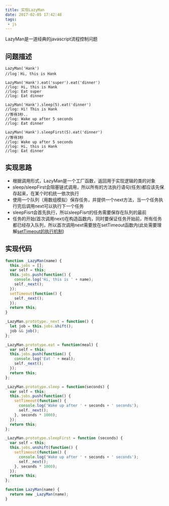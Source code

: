 ```yaml
---
title: 实现LazyMan
date: 2017-02-05 17:42:48
tags:
 - js
---
```


LazyMan是一道经典的javascript流程控制问题

## 问题描述
```
LazyMan('Hank')
//log：Hi, this is Hank
```
```
LazyMan('Hank').eat('super').eat('dinner')
//log: Hi, this is Hank
//log: Eat super
//log: Eat dinner
```

<!-- more -->
```
LazyMan('Hank').sleep(5).eat('dinner')
//log: Hi! This is Hank
//等待3秒..
//log: Wake up after 5 seconds
//log: Eat dinner
```

```
LazyMan('Hank').sleepFirst(5).eat('dinner')
//等待3秒
//log: Wake up after 5 seconds
//log: Hi, this is Hank
//log: Eat dinner
```

## 实现思路
+ 根据调用形式，LazyMan是一个工厂函数，返回用于实现逻辑的类的对象
+ sleep/sleepFirst会阻塞链式调用，所以所有的方法执行语句(任务)都应该先保存起来，在某个时机统一依次执行
+ 使用一个队列（用数组模拟）保存任务，并提供一个next方法，当一个任务执行完后调用next可以执行下一个任务
+ sleepFisrt会首先执行，所以sleepFisrt的任务需要保存在队列的最前
+ 任务的开始(首次调用next)在构造函数内，同时要保证任务开始前，所有任务都已经存入队列，所以首次调用next需要放在setTimeout函数内(此处需要理解[setTimeout的执行机制](http://www.alloyteam.com/2015/10/turning-to-javascript-series-from-settimeout-said-the-event-loop-model/))

## 实现代码
``` js
function _LazyMan(name) {
  this.jobs = [];
  var self = this;
  this.jobs.push(function() {
    console.log('Hi, this is ' + name);
    self._next();
  });
  setTimeout(function() {
    self._next();
  });
  return this;
}

_LazyMan.prototype._next = function() {
  let job = this.jobs.shift();
  job && job();
};

_LazyMan.prototype.eat = function(meal) {
  var self = this;
  this.jobs.push(function() {
    console.log('Eat ' + meal);
    self._next();
  });
  return this;
};

_LazyMan.prototype.sleep = function(seconds) {
  var self = this;
  this.jobs.push(function() {
    setTimeout(function() {
      console.log('Wake up after ' + seconds + ' seconds');
      self._next();
    }, seconds * 1000);
  });
  return this;
};

_LazyMan.prototype.sleepFirst = function (seconds) {
  var self = this;
  this.jobs.unshift(function() {
    setTimeout(function() {
      console.log('Wake up after ' + seconds + ' seconds');
      self._next();
    }, seconds * 1000);
  });
  return this;
};

function LazyMan(name) {
  return new _LazyMan(name);
}
```
